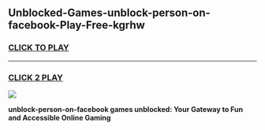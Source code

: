 
## Unblocked-Games-unblock-person-on-facebook-Play-Free-kgrhw
<h3>
<a href="https://premium76.site?title=unblock-person-on-facebook&ref=21A">CLICK TO PLAY</a></h3>
<hr>

<h3>
<a href="https://premium76.site?title=unblock-person-on-facebook&ref=21A">CLICK 2 PLAY</a>
  
</h3>

<a href="https://premium76.site?title=unblock-person-on-facebook&ref=21A"><img src="https://clearcache.store/games.png"></a>


**unblock-person-on-facebook games unblocked: Your Gateway to Fun and Accessible Online Gaming**
